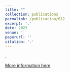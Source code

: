 ```yaml
---
title: ""
collection: publications
permalink: /publication/012
excerpt: '.'
date: 2023
venue: ''
paperurl: ''
citation: '.'
---
```


.

[More information here]()

